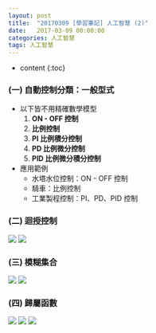 ```yaml
---
layout: post
title:  "20170309 [學習筆記] 人工智慧 (2)"
date:   2017-03-09 00:00:00
categories: 人工智慧
tags: 人工智慧
---
```



* content
{:toc}


### (一) 自動控制分類：一般型式
* 以下皆不用精確數學模型
    1. **ON - OFF 控制**
    2. **比例控制**
    3. **PI 比例積分控制**
    4. **PD 比例微分控制**
    5. **PID 比例微分積分控制**
* 應用範例
    * 水塔水位控制：ON - OFF 控制
    * 騎車：比例控制
    * 工業製程控制：PI、PD、PID 控制


### (二) 迴授控制
![](https://i.imgur.com/QysvSAH.jpg)
![](https://i.imgur.com/VJcsemV.jpg)


### (三) 模糊集合
![](https://i.imgur.com/KQ9mDmH.jpg)
![](https://i.imgur.com/obEt0R0.jpg)


### (四) 歸屬函數
![](https://i.imgur.com/Gpc2LC6.jpg)
![](http://i.imgur.com/y4EhTeh.jpg)
![](https://i.imgur.com/RyD8f4B.jpg)
